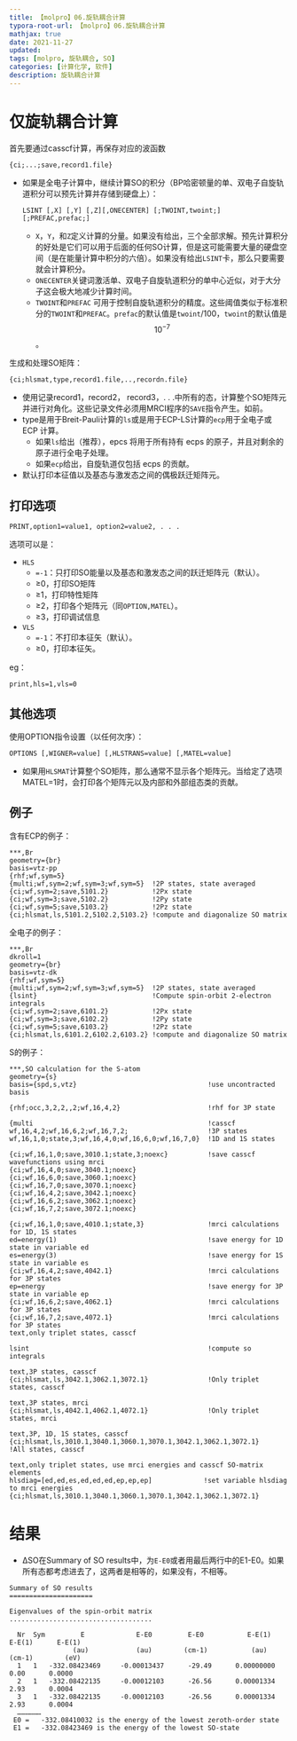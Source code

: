 ```yaml
---
title: 【molpro】06.旋轨耦合计算
typora-root-url: 【molpro】06.旋轨耦合计算
mathjax: true
date: 2021-11-27
updated:
tags: [molpro, 旋轨耦合, SO]
categories: [计算化学, 软件]
description: 旋轨耦合计算
---
```




# 仅旋轨耦合计算

首先要通过casscf计算，再保存对应的波函数

```
{ci;...;save,record1.file}
```

- 如果是全电子计算中，继续计算SO的积分（BP哈密顿量的单、双电子自旋轨道积分可以预先计算并存储到硬盘上）：

  ```
  LSINT [,X] [,Y] [,Z][,ONECENTER] [;TWOINT,twoint;] [;PREFAC,prefac;]
  ```

  - `X`，`Y`，和`Z`定义计算的分量。如果没有给出，三个全部求解。预先计算积分的好处是它们可以用于后面的任何SO计算，但是这可能需要大量的硬盘空间（是在能量计算中积分的六倍）。如果没有给出`LSINT`卡，那么只要需要就会计算积分。
  - `ONECENTER`关键词激活单、双电子自旋轨道积分的单中心近似，对于大分子这会极大地减少计算时间。
  - `TWOINT`和`PREFAC` 可用于控制自旋轨道积分的精度。这些阈值类似于标准积分的`TWOINT`和`PREFAC`。`prefac`的默认值是`twoint`/100，`twoint`的默认值是$$10^{−7}$$。

生成和处理SO矩阵：

```
{ci;hlsmat,type,record1.file,..,recordn.file}
```

- 使用记录record1，record2， record3，. . .中所有的态，计算整个SO矩阵元并进行对角化。这些记录文件必须用MRCI程序的`SAVE`指令产生。如前。
- type是用于Breit-Pauli计算的`ls`或是用于ECP-LS计算的`ecp`用于全电子或 ECP 计算。
  - 如果`ls`给出（推荐），epcs 将用于所有持有 ecps 的原子，并且对剩余的原子进行全电子处理。
  - 如果`ecp`给出，自旋轨道仅包括 ecps 的贡献。
- 默认打印本征值以及基态与激发态之间的偶极跃迁矩阵元。

## 打印选项

```
PRINT,option1=value1, option2=value2, . . .
```

选项可以是：

- `HLS`
  - `=-1`：只打印SO能量以及基态和激发态之间的跃迁矩阵元（默认）。
  - ≥0，打印SO矩阵
  - ≥1，打印特性矩阵
  - ≥2，打印各个矩阵元（同`OPTION,MATEL`）。
  - ≥3，打印调试信息
- `VLS`
  - `=-1`：不打印本征矢（默认）。
  - ≥0，打印本征矢。

eg：

```
print,hls=1,vls=0
```

## 其他选项

使用OPTION指令设置（以任何次序）：

```
OPTIONS [,WIGNER=value] [,HLSTRANS=value] [,MATEL=value]
```

- 如果用`HLSMAT`计算整个SO矩阵，那么通常不显示各个矩阵元。当给定了选项MATEL=1时，会打印各个矩阵元以及内部和外部组态类的贡献。

## 例子


含有ECP的例子：

```
***,Br
geometry={br}
basis=vtz-pp
{rhf;wf,sym=5}
{multi;wf,sym=2;wf,sym=3;wf,sym=5}  !2P states, state averaged
{ci;wf,sym=2;save,5101.2}           !2Px state
{ci;wf,sym=3;save,5102.2}           !2Py state
{ci;wf,sym=5;save,5103.2}           !2Pz state
{ci;hlsmat,ls,5101.2,5102.2,5103.2} !compute and diagonalize SO matrix
```

全电子的例子：

```
***,Br
dkroll=1
geometry={br}
basis=vtz-dk
{rhf;wf,sym=5}
{multi;wf,sym=2;wf,sym=3;wf,sym=5}  !2P states, state averaged
{lsint}                             !Compute spin-orbit 2-electron integrals
{ci;wf,sym=2;save,6101.2}           !2Px state
{ci;wf,sym=3;save,6102.2}           !2Py state
{ci;wf,sym=5;save,6103.2}           !2Pz state
{ci;hlsmat,ls,6101.2,6102.2,6103.2} !compute and diagonalize SO matrix
```



S的例子：

```
***,SO calculation for the S-atom
geometry={s}
basis={spd,s,vtz}                                 !use uncontracted basis

{rhf;occ,3,2,2,,2;wf,16,4,2}                      !rhf for 3P state

{multi                                            !casscf
wf,16,4,2;wf,16,6,2;wf,16,7,2;                    !3P states
wf,16,1,0;state,3;wf,16,4,0;wf,16,6,0;wf,16,7,0}  !1D and 1S states

{ci;wf,16,1,0;save,3010.1;state,3;noexc}          !save casscf wavefunctions using mrci
{ci;wf,16,4,0;save,3040.1;noexc}
{ci;wf,16,6,0;save,3060.1;noexc}
{ci;wf,16,7,0;save,3070.1;noexc}
{ci;wf,16,4,2;save,3042.1;noexc}
{ci;wf,16,6,2;save,3062.1;noexc}
{ci;wf,16,7,2;save,3072.1;noexc}

{ci;wf,16,1,0;save,4010.1;state,3}                !mrci calculations for 1D, 1S states
ed=energy(1)                                      !save energy for 1D state in variable ed
es=energy(3)                                      !save energy for 1S state in variable es
{ci;wf,16,4,2;save,4042.1}                        !mrci calculations for 3P states
ep=energy                                         !save energy for 3P state in variable ep
{ci;wf,16,6,2;save,4062.1}                        !mrci calculations for 3P states
{ci;wf,16,7,2;save,4072.1}                        !mrci calculations for 3P states
text,only triplet states, casscf

lsint                                             !compute so integrals

text,3P states, casscf
{ci;hlsmat,ls,3042.1,3062.1,3072.1}               !Only triplet states, casscf

text,3P states, mrci
{ci;hlsmat,ls,4042.1,4062.1,4072.1}               !Only triplet states, mrci

text,3P, 1D, 1S states, casscf
{ci;hlsmat,ls,3010.1,3040.1,3060.1,3070.1,3042.1,3062.1,3072.1}       !All states, casscf

text,only triplet states, use mrci energies and casscf SO-matrix elements
hlsdiag=[ed,ed,es,ed,ed,ed,ep,ep,ep]             !set variable hlsdiag to mrci energies
{ci;hlsmat,ls,3010.1,3040.1,3060.1,3070.1,3042.1,3062.1,3072.1}
```

# 结果

- ΔSO在Summary of SO results中，为`E-E0`或者用最后两行中的E1-E0。如果所有态都考虑进去了，这两者是相等的，如果没有，不相等。

```
Summary of SO results
=====================

Eigenvalues of the spin-orbit matrix
....................................

  Nr  Sym         E             E-E0         E-E0           E-E(1)      E-E(1)      E-E(1)
                (au)            (au)        (cm-1)           (au)       (cm-1)        (eV)
  1   1   -332.08423469     -0.00013437      -29.49      0.00000000        0.00      0.0000
  2   1   -332.08422135     -0.00012103      -26.56      0.00001334        2.93      0.0004
  3   1   -332.08422135     -0.00012103      -26.56      0.00001334        2.93      0.0004
  ………………
 E0 =   -332.08410032 is the energy of the lowest zeroth-order state
 E1 =   -332.08423469 is the energy of the lowest SO-state
```

